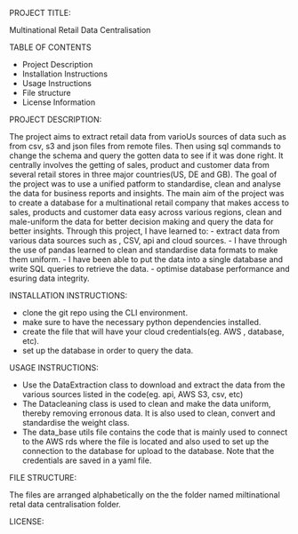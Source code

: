 PROJECT TITLE:

Multinational Retail Data Centralisation  

TABLE OF CONTENTS
- Project Description
- Installation Instructions
- Usage Instructions
- File structure
- License Information

PROJECT DESCRIPTION: 

The project aims to extract retail data from varioUs sources of data such as from csv, s3 and json files from remote files. Then using sql commands to change the schema and query the gotten data to see if it was done right. It centrally involves the getting of sales, product and customer data from several retail stores in three major countries(US, DE and GB). The goal of the project was to use a unified patform to standardise, clean and analyse the data for business reports and insights. 
    The main aim of the project was to create a database for a multinational retail company that makes access to sales, products and customer data easy across various regions, clean and male-uniform the data for better decision making and query the data for better insights.
    Through this project, I have learned to:
    - extract data from various data sources such as , CSV, api and cloud sources.
    - I have through the use of pandas learned to clean and standardise data formats to make them uniform.
    - I have been able to put the data into a single database and write SQL queries to retrieve the data.
    - optimise database performance and esuring data integrity.

INSTALLATION INSTRUCTIONS:
- clone the git repo using the CLI environment.
- make sure to have the necessary python dependencies installed.
- create the file that will have your cloud credentials(eg. AWS , database, etc).
- set up the database in order to query the data.

USAGE INSTRUCTIONS:
- Use the DataExtraction class to download and extract the data from the various sources listed in the code(eg. api, AWS S3, csv, etc)
- The Datacleaning class is used to clean and make the data uniform, thereby removing erronous data. It is also used to clean, convert and standardise the weight class.
- The data_base utils file contains the code that is mainly used to connect to the AWS rds where the file is located and also used to set up the connection to the database for upload to the database. Note that the credentials are saved in a yaml file.

FILE STRUCTURE:

The files are arranged alphabetically on the the folder named miltinational retal data centralisation folder.

LICENSE:




